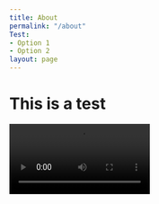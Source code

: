 ```yaml
---
title: About
permalink: "/about"
Test:
- Option 1
- Option 2
layout: page
---
```


# This is a test

<video controls width="250">
    <source src="/uploads/Wellbeing_2.mp4" type="video/mp4">
</video>